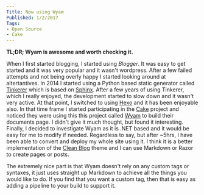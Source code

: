 ```yaml
---
Title: Now using Wyam
Published: 1/2/2017
Tags:
- Open Source
- Cake
---
```


**TL;DR; Wyam is awesome and worth checking it.**

When I first started blogging, I started using *Blogger*. It was easy to get started and it was very popular and it wasn't wordpress. After a few failed attempts and not being overly happy I started looking around at altertantives. In 2014 I started using a Python based static generator called [Tinkerer](http://tinkerer.me) which is based on [Sphinx](http://www.sphinx-doc.org). After a few years of using Tinkerer, which I really enjoyed, the development started to slow down and it wasn't very active. At that point, I switched to using [Hexo](https://hexo.io/) and it has been enjoyable also. In that time frame I started participating in the [Cake](http://cakebuild.net/) project and noticed they were using this this project called [Wyam](https://wyam.io) to build their documents page. I didn't give it much thought, but found it interesting. Finally, I decided to investigate Wyam as it is .NET based and it would be easy for me to modify if needed. Regardless to say, but after ~5hrs, I have been able to convert and deploy my whole site using it. I think it is a better implementation of the [Clean Blog]() theme and I can use Markdown or Razor to create pages or posts. 

The extremely nice part is that Wyam doesn't rely on any custom tags or syntaxes, it just uses straight up Markdown to achieve all the things you would like to do. If you find that you want a custom tag, then that is easy as adding a pipeline to your build to support it. 
